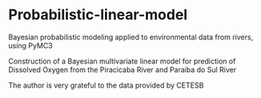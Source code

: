 # Probabilistic-linear-model
Bayesian probabilistic modeling applied to environmental data from rivers, using PyMC3

Construction of a Bayesian multivariate linear model for prediction of Dissolved Oxygen from the Piracicaba River and Paraiba do Sul River

The author is very grateful to the data provided by CETESB
